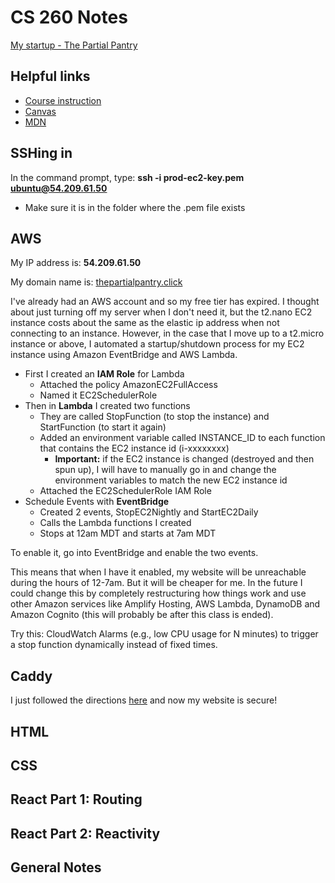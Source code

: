 # CS 260 Notes

[My startup - The Partial Pantry](https://thepartialpantry.click)

## Helpful links

- [Course instruction](https://github.com/webprogramming260)
- [Canvas](https://byu.instructure.com)
- [MDN](https://developer.mozilla.org)

## SSHing in

In the command prompt, type: **ssh -i prod-ec2-key.pem ubuntu@54.209.61.50**

* Make sure it is in the folder where the .pem file exists

## AWS

My IP address is: **54.209.61.50**

My domain name is: [thepartialpantry.click](http://thepartialpantry.click)

I've already had an AWS account and so my free tier has expired. I thought about just turning off my server when I don't need it, but the t2.nano EC2 instance costs about the same as the elastic ip address when not connecting to an instance. However, in the case that I move up to a t2.micro instance or above, I automated a startup/shutdown process for my EC2 instance using Amazon EventBridge and AWS Lambda.

* First I created an **IAM Role** for Lambda
  * Attached the policy AmazonEC2FullAccess
  * Named it EC2SchedulerRole
* Then in **Lambda** I created two functions
  * They are called StopFunction (to stop the instance) and StartFunction (to start it again)
  * Added an environment variable called INSTANCE_ID to each function that contains the EC2 instance id (i-xxxxxxxx)
    * **Important:** if the EC2 instance is changed (destroyed and then spun up), I will have to manually go in and change the environment variables to match the new EC2 instance id
  * Attached the EC2SchedulerRole IAM Role
* Schedule Events with **EventBridge**
  * Created 2 events, StopEC2Nightly and StartEC2Daily
  * Calls the Lambda functions I created
  * Stops at 12am MDT and starts at 7am MDT

To enable it, go into EventBridge and enable the two events.

This means that when I have it enabled, my website will be unreachable during the hours of 12-7am. But it will be cheaper for me.
In the future I could change this by completely restructuring how things work and use other Amazon services like Amplify Hosting, AWS Lambda, DynamoDB and Amazon Cognito (this will probably be after this class is ended).

Try this: CloudWatch Alarms (e.g., low CPU usage for N minutes) to trigger a stop function dynamically instead of fixed times.

## Caddy

I just followed the directions [here](https://github.com/webprogramming260/.github/blob/main/profile/webServers/https/https.md) and now my website is secure!

## HTML

## CSS

## React Part 1: Routing

## React Part 2: Reactivity


## General Notes
